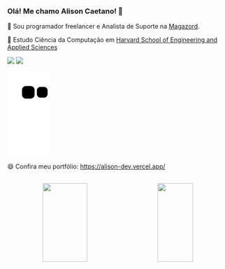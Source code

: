 ### Olá! Me chamo Alison Caetano! 👋

 🔭 Sou programador freelancer e Analista de Suporte na <a href="https://www.magazord.com.br/">Magazord</a>.
 
 🌱 Estudo Ciência da Computação em <a href="https://pll.harvard.edu/course/cs50-introduction-computer-science">Harvard School of Engineering and Applied Sciences</a>
 
<div> 
  <a href = "mailto:alizoncaetan@gmail.com"><img src="https://img.shields.io/badge/-Gmail-%23333?style=for-the-badge&logo=gmail&logoColor=white" target="_blank"></a>
  <a href="https://www.linkedin.com/in/alisoncaetano" target="_blank"><img src="https://img.shields.io/badge/-LinkedIn-%230077B5?style=for-the-badge&logo=linkedin&logoColor=white" target="_blank"></a> 
 
  ![Snake animation](https://github.com/AlizonCaetano/AlizonCaetano/blob/output/github-contribution-grid-snake.svg)
 
</div>
 
 😄 Confira meu portfólio: https://alison-dev.vercel.app/

##

<div align="center">
  <a style="display: flex;justify-content: space-around;" href="https://github.com/AlizonCaetano">
  <img height="180em" width="45%" src="https://github-readme-stats.vercel.app/api?username=AlizonCaetano&show_icons=true&theme=synthwave&include_all_commits=true&count_private=true"/>
  <img height="180em" width="40%" src="https://github-readme-stats.vercel.app/api/top-langs/?username=AlizonCaetano&layout=compact&langs_count=7&theme=synthwave"/>
</div>

##
 

